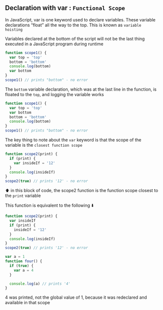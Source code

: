 ## Declaration with **var** : `Functional Scope`

In JavaScript, var is one keyword used to declare variables. These variable declarations
“float” all the way to the top. This is known as `variable hoisting`

Variables declared at the
bottom of the script will not be the last thing executed in a JavaScript program during
runtime

```js
function scope1() {
  var top = 'top'
  bottom = 'bottom'
  console.log(bottom)
  var bottom
}
scope1() // prints "bottom" - no error
```

The `bottom` variable declaration, which was at the last line in the function, is floated to the `top`, and logging the variable works

```js
function scope1() {
  var top = 'top'
  var bottom
  bottom = 'bottom'
  console.log(bottom)
}
scope1() // prints "bottom" - no error
```

The key thing to note about the `var` keyword is that the scope of the variable is the
`closest function scope`

```js
function scope2(print) {
  if (print) {
    var insideIf = '12'
  }
  console.log(insideIf)
}
scope2(true) // prints '12' - no error
```

⬆️ in this block of code, the scope2 function is the function scope closest to the `print`
variable

This function is equivalent to the following ⬇️

```js
function scope2(print) {
  var insideIf
  if (print) {
    insideIf = '12'
  }
  console.log(insideIf)
}
scope2(true) // prints '12' - no error
```

```js
var a = 1
function four() {
  if (true) {
    var a = 4
  }

  console.log(a) // prints '4'
}
```

4 was printed, not the global value of 1, because it was redeclared and available in
that scope
